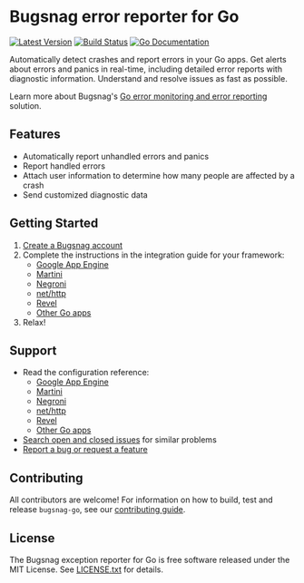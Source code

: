 # Bugsnag error reporter for Go
[![Latest Version](http://img.shields.io/github/release/bugsnag/bugsnag-go.svg?style=flat-square)](https://github.com/bugsnag/bugsnag-go/releases)
[![Build Status](https://travis-ci.org/bugsnag/bugsnag-go.svg)](https://travis-ci.org/bugsnag/bugsnag-go)
[![Go Documentation](http://img.shields.io/badge/godoc-documentation-blue.svg?style=flat-square)](http://godoc.org/github.com/bugsnag/bugsnag-go)

Automatically detect crashes and report errors in your Go apps. Get alerts about errors and panics in real-time, including detailed error reports with diagnostic information. Understand and resolve issues as fast as possible. 

Learn more about Bugsnag's [Go error monitoring and error reporting](https://www.bugsnag.com/platforms/go-lang-error-reporting/) solution.

## Features

* Automatically report unhandled errors and panics
* Report handled errors
* Attach user information to determine how many people are affected by a crash
* Send customized diagnostic data

## Getting Started

1. [Create a Bugsnag account](https://bugsnag.com)
2. Complete the instructions in the integration guide for your framework:
    * [Google App Engine](https://docs.bugsnag.com/platforms/go/app-engine/)
    * [Martini](https://docs.bugsnag.com/platforms/go/martini)
    * [Negroni](https://docs.bugsnag.com/platforms/go/negroni)
    * [net/http](https://docs.bugsnag.com/platforms/go/net-http)
    * [Revel](https://docs.bugsnag.com/platforms/go/revel)
    * [Other Go apps](https://docs.bugsnag.com/platforms/go/other)
3. Relax!

## Support

* Read the configuration reference:
    * [Google App Engine](https://docs.bugsnag.com/platforms/go/app-engine/configuration-options/)
    * [Martini](https://docs.bugsnag.com/platforms/go/martini/configuration-options/)
    * [Negroni](https://docs.bugsnag.com/platforms/go/negroni/configuration-options/)
    * [net/http](https://docs.bugsnag.com/platforms/go/net-http/configuration-options/)
    * [Revel](https://docs.bugsnag.com/platforms/go/revel/configuration-options/)
    * [Other Go apps](https://docs.bugsnag.com/platforms/go/other/configuration-options/)
* [Search open and closed issues](https://github.com/bugsnag/bugsnag-go/issues?utf8=✓&q=is%3Aissue) for similar problems
* [Report a bug or request a feature](https://github.com/bugsnag/bugsnag-go/issues/new)

## Contributing

All contributors are welcome! For information on how to build, test and release `bugsnag-go`, see our [contributing guide](CONTRIBUTING.md).


## License

The Bugsnag exception reporter for Go is free software released under the MIT License. See [LICENSE.txt](LICENSE.txt) for details.
